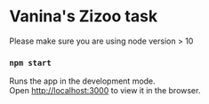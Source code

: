 # Vanina's Zizoo task

Please make sure you are using node version > 10

### `npm start`

Runs the app in the development mode.<br />
Open [http://localhost:3000](http://localhost:3000) to view it in the browser.



